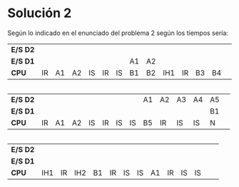 # Solución 2 

Según lo indicado en el enunciado del problema 2 según los tiempos sería:

| | | | | | | | | | | | | | |
|-|-|-|-|-|-|-|-|-|-|-|-|-|-|
|__E/S D2__|    |    |    |    |    |    |    |    |     |    |    |   | 
|__E/S D1__|    |    |    |    |    |    | A1 | A2 |     |    |    |   |
|__CPU__   | IR | A1 | A2 | IS | IR | IS | B1 | B2 | IH1 | IR | B3 | B4| 
 ```
 ```
 
| | | | | | | | | | | | | | |
|-|-|-|-|-|-|-|-|-|-|-|-|-|-|
|__E/S D2__|    |    |    |    |    |    |    | A1 | A2  | A3 | A4 |A5 | 
|__E/S D1__|    |    |    |    |    |    |    |    |     |    |    |B1 |
|__CPU__   | IR | A1 | A2 | IS | IR | IS | IS | B5 | IR  | IS | IS | N | 

```
```

| | | | | | | | | | | | | | |
|-|-|-|-|-|-|-|-|-|-|-|-|-|-|
|__E/S D2__|    |    |    |    |    |    |    |    |     |    |    |   | 
|__E/S D1__|    |    |    |    |    |    |    |    |     |    |    |   |
|__CPU__   |IH1 | IR |IH2 | B1 | IR | IS | IS | A1 | IR  | IS | IS |   | 

<!--stackedit_data:
eyJoaXN0b3J5IjpbMTY1MTkwNjIyMCwxNDQwMTYyOTZdfQ==
-->